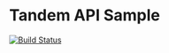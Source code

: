 # Tandem API Sample

[![Build Status](https://dev.azure.com/david-palumbo/Tandem/_apis/build/status/Tandem%20-%20CI?branchName=master)](https://dev.azure.com/david-palumbo/Tandem/_build/latest?definitionId=5&branchName=master)